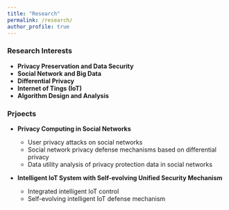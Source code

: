 ```yaml
---
title: "Research"
permalink: /research/
author_profile: true
---
```


### <i class="fa fa-fw fa-graduation-cap" aria-hidden="true"></i> Research Interests
  * **Privacy Preservation and Data Security** 
  * **Social Network and Big Data**
  * **Differential Privacy**
  * **Internet of Tings (IoT)**
  * **Algorithm Design and Analysis**


### <i class="fa fa-fw fa-project-diagram" aria-hidden="true"></i> Prjoects

* **Privacy Computing in Social Networks**
  *  User privacy attacks on social networks
  *  Social network privacy defense mechanisms based on differential privacy 
  *  Data utility analysis of privacy protection data in social networks

* **Intelligent IoT System with Self-evolving Unified Security Mechanism**     
  * Integrated intelligent IoT control
  * Self-evolving intelligent IoT defense mechanism

   